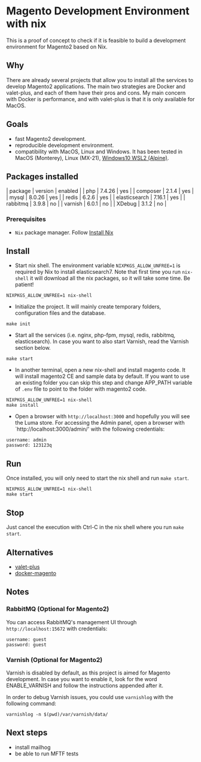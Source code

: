 # Magento Development Environment with nix

This is a proof of concept to check if it is feasible to build a development environment for Magento2 based on Nix.

## Why
There are already several projects that allow you to install all the services to develop Magento2 applications. The main two strategies are Docker and valet-plus, and each of them have their pros and cons. My main concern with Docker is performance, and with valet-plus is that it is only available for MacOS. 

## Goals
- fast Magento2 development.
- reproducible development environment.
- compatibility with MacOS, Linux and Windows. It has been tested in MacOS (Monterey), Linux (MX-21), [Windows10 WSL2 (Alpine)](doc/windows10_installation.md).

## Packages installed
| package       | version | enabled |
| php           | 7.4.26  | yes     |
| composer      | 2.1.4   | yes     |
| mysql         | 8.0.26  | yes     |
| redis         | 6.2.6   | yes     |
| elasticsearch | 7.16.1  | yes     |
| rabbitmq      | 3.9.8   | no      |
| varnish       | 6.0.1   | no      |
| XDebug        | 3.1.2   | no      |

### Prerequisites
- `Nix` package manager. Follow  [Install Nix](https://nixos.org/guides/install-nix.html)

## Install
- Start nix shell. The environment variable `NIXPKGS_ALLOW_UNFREE=1` is required by Nix to install elasticsearch7. Note that first time you run `nix-shell` it will download all the nix packages, so it will take some time. Be patient!
```
NIXPKGS_ALLOW_UNFREE=1 nix-shell
```
- Initialize the project. It will mainly create temporary folders, configuration files and the database.
```
make init
```
- Start all the services (i.e. nginx, php-fpm, mysql, redis, rabbitmq, elasticsearch). In case you want to also start Varnish, read the Varnish section below.
```
make start
```
- In another terminal, open a new nix-shell and install magento code. It will install magento2 CE and sample data by default. If you want to use an existing folder you can skip this step and change APP_PATH variable of `.env` file  to point to the folder with magento2 code.
```
NIXPKGS_ALLOW_UNFREE=1 nix-shell
make install
```
- Open a browser with `http://localhost:3000` and hopefully you will see the Luma store. For accessing the Admin panel, open a browser with `http://localhost:3000/admin/' with the following credentials:
```
username: admin
password: 123123q
```

## Run
Once installed, you will only need to start the nix shell and run `make start`.
```
NIXPKGS_ALLOW_UNFREE=1 nix-shell
make start
```

## Stop
Just cancel the execution with Ctrl-C in the nix shell where you run `make start`.

## Alternatives
- [valet-plus](https://github.com/weprovide/valet-plus)
- [docker-magento](https://github.com/markshust/docker-magento)

## Notes
### RabbitMQ (Optional for Magento2)
You can access RabbitMQ's management UI through `http://localhost:15672` with credentials:
```
username: guest
password: guest
```
### Varnish (Optional for Magento2)
Varnish is disabled by default, as this project is aimed for Magento development. In case you want to enable it, look for the word ENABLE_VARNISH and follow the instructions appended after it.

In order to debug Varnish issues, you could use `varnishlog` with the following command:
```
varnishlog -n $(pwd)/var/varnish/data/
```

## Next steps
- install mailhog
- be able to run MFTF tests

